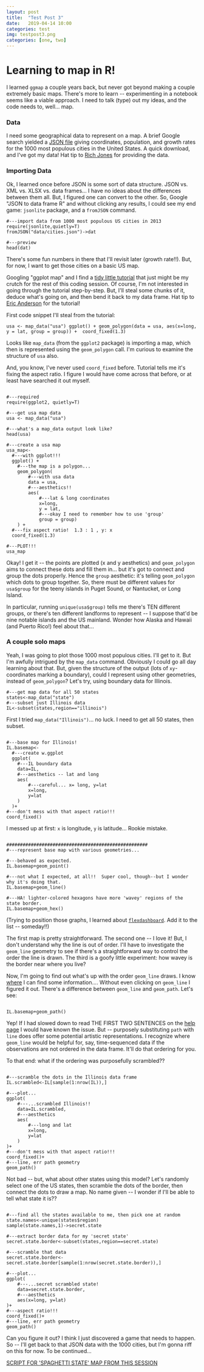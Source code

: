 ```yaml
---
layout: post
title:  "Test Post 3"
date:   2019-04-14 10:00
categories: test
img: testpost3.png
categories: [one, two]
---
```


# Learning to map in R!

I learned `ggmap` a couple years back, but never got beyond making a couple extremely basic maps.  There's more to learn -- experimenting in a notebook seems like a viable approach.  I need to talk (type) out my ideas, and the code needs to, well... map.

### Data

I need some geographical data to represent on a map.  A brief Google search yielded a [JSON file](https://gist.github.com/Miserlou/c5cd8364bf9b2420bb29) giving coordinates, population, and growth rates for the 1000 most populous cities in the United States.  A quick download, and I've got my data! Hat tip to [Rich Jones](https://gist.github.com/Miserlou) for providing the data.

### Importing Data

Ok, I learned once before JSON is some sort of data structure.  JSON vs. XML vs. XLSX vs. data frames... I have no ideas about the differences between them all.  But, I figured one can convert to the other.  So, Google "JSON to data frame R" and without clicking any results, I could see my end game: `jsonlite` package, and a `fromJSON` command.

```{r cities_preview}
#---import data from 1000 most populous US cities in 2013
require(jsonlite,quietly=T)
fromJSON("data/cities.json")->dat

#---preview
head(dat)
```

There's some fun numbers in there that I'll revisit later (growth rate!!).  But, for now, I want to get those cities on a basic US map.

Googling "ggplot map" and I find a [tidy little tutorial](https://eriqande.github.io/rep-res-web/lectures/making-maps-with-R.html) that just might be my crutch for the rest of this coding session.  Of course, I'm not interested in going through the tutorial step-by-step.  But, I'll steal some chunks of it, deduce what's going on, and then bend it back to my data frame.  Hat tip to [Eric Anderson](https://eriqande.github.io) for the tutorial!

First code snippet I'll steal from the tutorial:

`usa <- map_data("usa")
ggplot() + geom_polygon(data = usa, aes(x=long, y = lat, group = group)) + 
  coord_fixed(1.3)`
  
Looks like `map_data` (from the `ggplot2` package) is importing a map, which then is represented using the `geom_polygon` call.  I'm curious to examine the structure of `usa` also.  

And, you know, I've never used `coord_fixed` before.  Tutorial tells me it's fixing the aspect ratio.  I figure I would have come across that before, or at least have searched it out myself.

```{r usa_map}

#---required
require(ggplot2, quietly=T)

#---get usa map data
usa <- map_data("usa")

#---what's a map_data output look like?
head(usa)

#---create a usa map
usa_map<-
  #---with ggplot!!!
  ggplot() +
    #---the map is a polygon...
    geom_polygon(
        #---with usa data
        data = usa, 
        #---aesthetics!!
        aes(
            #---lat & long coordinates
            x=long, 
            y = lat, 
            #---okay I need to remember how to use 'group'
            group = group)
    ) + 
  #---fix aspect ratio!  1.3 : 1 , y: x
  coord_fixed(1.3)

#---PLOT!!!
usa_map

```

Okay!  I get it -- the points are plotted (x and y aesthetics) and `geom_polygon` aims to connect these dots and fill them in... but it's got to connect and group the dots properly.  Hence the `group` aesthetic:  it's telling `geom_polygon` which dots to group together.  So, there must be different values for `usa$group` for the teeny islands in Puget Sound, or Nantucket, or Long Island.

In particular, running `unique(usa$group)` tells me there's TEN different groups, or there's ten different landforms to represent -- I suppose that'd be nine notable islands and the US mainland.  Wonder how Alaska and Hawaii (and Puerto Rico!) feel about that...

### A couple solo maps

Yeah, I was going to plot those 1000 most populous cities.  I'll get to it.  But I'm awfully intrigued by the `map_data` command.  Obviously I could go all day learning about that.  But, given the structure of the output (lots of `xy`-coordinates marking a boundary), could I represent using other geometries, instead of `geom_polygon`?  Let's try, using boundary data for Illinois.

```{r IL_dat}
#---get map data for all 50 states
states<-map_data("state")
#---subset just Illinois data
IL<-subset(states,region=="illinois")

```

First I tried `map_data("Illinois")`... no luck.  I need to get all 50 states, then subset.

```{r IL_basemap}

#---base map for Illinois!
IL.basemap<-
  #---create w.ggplot
  ggplot(
    #---IL boundary data
    data=IL,
    #---aesthetics -- lat and long
    aes(
        #---careful... x= long, y=lat
        x=long,
        y=lat
    )
  )+
#---don't mess with that aspect ratio!!!
coord_fixed()

```

I messed up at first: `x` is longitude, `y` is latitude...  Rookie mistake.

``` {r IL_maps}

####################################################
#---represent base map with various geometries...

#---behaved as expected.
IL.basemap+geom_point()

#---not what I expected, at all!!  Super cool, though--but I wonder why it's doing that.
IL.basemap+geom_line()

#---HA! lighter-colored hexagons have more 'wavey' regions of the state border.  
IL.basemap+geom_hex()

```

(Trying to position those graphs, I learned about [`flexdashboard`](https://bookdown.org/yihui/rmarkdown/layout.html).  Add it to the list -- someday!!)

The first map is pretty straightforward.  The second one -- I love it!  But, I don't understand why the line is out of order.  I'll have to investigate the `geom_line` geometry to see if there's a straightforward way to control the order the line is drawn.  The third is a goofy little experiment:  how wavey is the border near where you live?  

Now, I'm going to find out what's up with the order `geom_line` draws.  I know [where](https://ggplot2.tidyverse.org/reference/index.html#section-layer-geoms) I can find some information.... Without even clicking on `geom_line` I figured it out.  There's a difference between `geom_line` and `geom_path`.  Let's see:

```{r IL_pathmap}

IL.basemap+geom_path()

```

Yep!  If I had slowed down to read THE FIRST TWO SENTENCES on the [help page](https://ggplot2.tidyverse.org/reference/geom_path.html) I would have known the issue.  But -- purposely substituting `path` with `line` does offer some potential artistic representations.  I recognize where `geom_line` would be helpful for, say, time-sequenced data if the observations are not ordered in the data frame.  It'll do that ordering for you.

To that end:  what if the ordering was purposefully scrambled??

```{r IL_spaghetti}

#---scramble the dots in the Illinois data frame
IL.scrambled<-IL[sample(1:nrow(IL)),]

#---plot...
ggplot(
    #---...scrambled Illinois!!
    data=IL.scrambled,
    #---aesthetics
    aes(
        #---long and lat
        x=long,
        y=lat
    )
)+
#---don't mess with that aspect ratio!!!
coord_fixed()+
#---line, err path geometry
geom_path()
```

Not bad -- but, what about other states using this model?  Let's randomly select one of the US states, then scramble the dots of the border, then connect the dots to draw a map.  No name given -- I wonder if I'll be able to tell what state it is??

```{r random_spaghetti_state}

#---find all the states available to me, then pick one at random
state.names<-unique(states$region)
sample(state.names,1)->secret.state

#---extract border data for my 'secret state'
secret.state.border<-subset(states,region==secret.state)

#---scramble that data
secret.state.border<-secret.state.border[sample(1:nrow(secret.state.border)),]

#---plot...
ggplot(
    #---...secret scrambled state!
    data=secret.state.border,
    #---aesthetics
    aes(x=long, y=lat)
)+
#---aspect ratio!!!
coord_fixed()+
#---line, err path geometry
geom_path()

```

Can you figure it out?  I think I just discovered a game that needs to happen.  So -- I'll get back to that JSON data with the 1000 cities, but I'm gonna riff on this for now.  To be continued...

[SCRIPT FOR 'SPAGHETTI STATE' MAP FROM THIS SESSION](https://github.com/wj107/Learning/scripts/L1-spaghetti_state.R)
